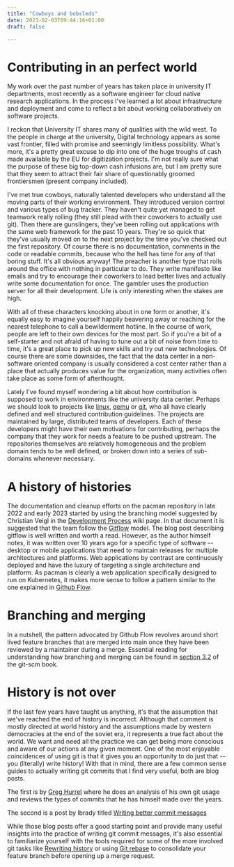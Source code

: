 ```yaml
---
title: "Cowboys and bobsleds"
date: 2023-02-03T09:44:16+01:00
draft: false

---
```


Contributing in an perfect world
================================

My work over the past number of years has taken place in university
IT departments, most recently as a software engineer for cloud native
research applications. In the process I've learned a lot about
infrastructure and deployment and come to reflect a bit about working
collaboratively on software projects.

I reckon that University IT shares many of qualities with the wild west.
To the people in charge at the university, Digital technology appears
as some vast frontier, filled with promise and seemingly limitless
possibility. What's more, it's a pretty great excuse to dip into one
of the huge troughs of cash made available by the EU for digitization
projects. I'm not really sure what the purpose of these big top-down
cash infusions are, but I am pretty sure that they seem to attract
their fair share of questionably groomed frontiersmen (present company
included).

I've met true cowboys, naturally talented developers who understand all
the moving parts of their working environment. They introduced version
control and various types of bug tracker. They haven't quite yet managed
to get teamwork really rolling (they still plead with their coworkers
to actually use git). Then there are gunslingers, they've been rolling
out applications with the same web framework for the past 10 years.
They're so quick that they've usually moved on to the next project by
the time you've checked out the first repository. Of course there is
no documentation, comments in the code or readable commits, because
who the hell has time for any of that boring stuff. It's all obvious
anyway! The preacher is another type that rolls around the office with
nothing in particular to do. They write manifesto like emails and try to
encourage their coworkers to lead better lives and actually write some
documentation for once. The gambler uses the production server for all
their development. Life is only interesting when the stakes are high.

With all of these characters knocking about in one form or another, it's
equally easy to imagine yourself happily beavering away or reaching for
the nearest telephone to call a bewilderment hotline. In the course of
work, people are left to their own devices for the most part. So if
you're a bit of a self-starter and not afraid of having to tune out a
bit of noise from time to time, it's a great place to pick up new skills
and try out new technologies. Of course there are some downsides, the
fact that the data center in a non-software oriented company is usually
considered a cost center rather than a place that actually produces
value for the organization, many activities often take place as some
form of afterthought.

Lately I've found myself wondering a bit about how contribution is
supposed to work in environments like the university data center.
Perhaps we should look to projects like [linux](https://kernel.org),
[qemu](https://qemu.org) or [git](https://git-scm.com), who all have
clearly defined and well structured contribution guidelines. The
projects are maintained by large, distributed teams of developers. Each
of these developers might have their own motivations for contributing,
perhaps the company that they work for needs a feature to be pushed
upstream. The repositories themselves are relatively homogeneous and the
problem domain tends to be well defined, or broken down into a series of
sub-domains whenever necessary.




# A history of histories

The documentation and cleanup efforts on the pacman repository in late 2022 and
early 2023 started by using the branching model suggested by  Christian Veigl in the
[Development Process](https://colab.tuwien.ac.at/display/ADLS/Development+Process)
wiki page. In that document it is suggested that the team follow the
[Gitflow](https://nvie.com/posts/a-successful-git-branching-model/) model.
The blog post describing gitflow is well written and worth a read. However, as
the author himself notes, it was written over 10 years ago for a specific type 
of software -- desktop or mobile applications that need to maintain releases for
multiple architectures and platforms. Web applications by contrast are
continuously deployed and have the luxury of targeting a single architecture and
platform. As pacman is clearly a web application specifically designed to run on
Kubernetes, it makes more sense to follow a pattern similar to the one explained
in [Github Flow](https://docs.github.com/en/get-started/quickstart/github-flow).

# Branching and merging 

In a nutshell, the pattern advocated by Github Flow revolves around short lived
feature branches that are merged into main once they have been reviewed by a
maintainer during a merge. Essential reading for understanding how branching and
merging can be found in [section 3.2](https://git-scm.com/book/en/v2/Git-Branching-Basic-Branching-and-Merging)
of the git-scm book.

# History is not over 

If the last few years have taught us anything, it's that the assumption that we've
reached the end of history is incorrect. Although that comment is mostly
directed at world history and the assumptions made by western democracies at the
end of the soviet era, it represents a true fact about the world. We want and
need all the practice we can get being more conscious and aware of our actions
at any given moment. One of the most enjoyable coincidences of using git is that 
it gives you an opportunity to do just that -- you (literally) write history!
With that in mind, there are a few common sense guides to actually writing git
commits that I find very useful, both are blog posts. 

The first is by [Greg Hurrel](https://wincent.com/blog/commit-messages) where he
does an analysis of his own git usage and reviews the types of commits that he
has himself made over the years. 

The second is a post by lbrady titled [Writing better commit messages](http://lbrandy.com/blog/2009/03/writing-better-commit-messages/)

While those blog posts offer a good starting point and provide many useful
insights into the practice of writing git commit messages, it's also essential
to familiarize yourself with the tools required for some of the more involved
git tasks like [Rewriting history](https://git-scm.com/book/en/v2/Git-Tools-Rewriting-History)
or using [Git rebase](https://git-rebase.io/) to consolidate your feature branch
before opening up a merge request.
